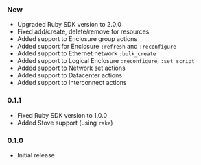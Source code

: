 ### New
  - Upgraded Ruby SDK version to 2.0.0
  - Fixed add/create, delete/remove for resources
  - Added support to Enclosure group actions
  - Added support for Enclosure `:refresh` and `:reconfigure`
  - Added support to Ethernet network `:bulk_create`
  - Added support to Logical Enclosure `:reconfigure`, `:set_script`
  - Added support to Network set actions
  - Added support to Datacenter actions
  - Added support to Interconnect actions

### 0.1.1
  - Fixed Ruby SDK version to 1.0.0
  - Added Stove support (using `rake`)

### 0.1.0
  - Initial release
